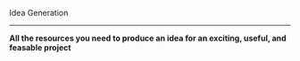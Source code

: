 ﻿Idea Generation---**All the resources you need to produce an idea for an exciting, useful, and feasable project**